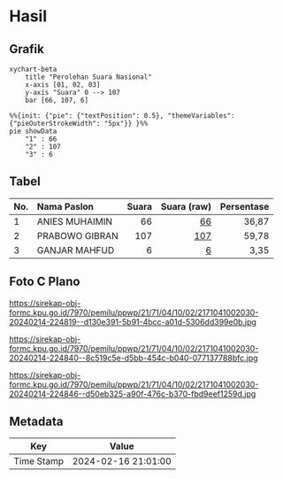 # Hasil

## Grafik

```mermaid
xychart-beta
    title "Perolehan Suara Nasional"
    x-axis [01, 02, 03]
    y-axis "Suara" 0 --> 107
    bar [66, 107, 6]
```

```mermaid
%%{init: {"pie": {"textPosition": 0.5}, "themeVariables": {"pieOuterStrokeWidth": "5px"}} }%%
pie showData
    "1" : 66
    "2" : 107
    "3" : 6
```

## Tabel

| No. | Nama Paslon    | Suara | Suara (raw) | Persentase |
|:--- |:-------------- | -----:| -----------:| ----------:|
| 1   | ANIES MUHAIMIN | 66    | [66][p-1]   | 36,87      |
| 2   | PRABOWO GIBRAN | 107   | [107][p-2]  | 59,78      |
| 3   | GANJAR MAHFUD  | 6     | [6][p-3]    | 3,35       |


[p-1]: https://github.com/gigit-pemilu/pemilu-2024/blob/main/pilpres/hitung-suara/sub/21-kepulauan-riau/sub/71-kota-batam/sub/04-nongsa/sub/1002-batu-besar/sub/030-tps/sub/paslon-1.txt
[p-2]: https://github.com/gigit-pemilu/pemilu-2024/blob/main/pilpres/hitung-suara/sub/21-kepulauan-riau/sub/71-kota-batam/sub/04-nongsa/sub/1002-batu-besar/sub/030-tps/sub/paslon-2.txt
[p-3]: https://github.com/gigit-pemilu/pemilu-2024/blob/main/pilpres/hitung-suara/sub/21-kepulauan-riau/sub/71-kota-batam/sub/04-nongsa/sub/1002-batu-besar/sub/030-tps/sub/paslon-3.txt

## Foto C Plano

https://sirekap-obj-formc.kpu.go.id/7970/pemilu/ppwp/21/71/04/10/02/2171041002030-20240214-224819--d130e391-5b91-4bcc-a01d-5306dd399e0b.jpg

https://sirekap-obj-formc.kpu.go.id/7970/pemilu/ppwp/21/71/04/10/02/2171041002030-20240214-224840--8c519c5e-d5bb-454c-b040-077137788bfc.jpg

https://sirekap-obj-formc.kpu.go.id/7970/pemilu/ppwp/21/71/04/10/02/2171041002030-20240214-224846--d50eb325-a90f-476c-b370-fbd9eef1259d.jpg


## Metadata

| Key        | Value               |
| ---------- | ------------------- |
| Time Stamp | 2024-02-16 21:01:00 |



